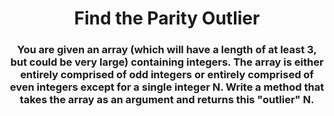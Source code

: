 <div align = "center">

# Find the Parity Outlier

</div>

<div align = "center">

<h3>You are given an array (which will have a length of at least 3, but could be very large) containing integers. The array is either entirely comprised of odd integers or entirely comprised of even integers except for a single integer N. Write a method that takes the array as an argument and returns this "outlier" N.</h3>

</div>
